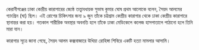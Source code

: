 কেরানীগঞ্জের ঢাকা কেন্দ্রীয় কারাগারের জ্যেষ্ঠ তত্ত্বাবধায়ক সুভাষ কুমার ঘোষ প্রথম আলোকে বলেন, সৈয়দ আলমের গ্যাংগ্রিন (ঘা) ছিল। এই রোগের চিকিৎসার জন্য ৯ জুন তাঁকে চট্টগ্রাম কেন্দ্রীয় কারাগার থেকে ঢাকা কেন্দ্রীয় কারাগারে স্থানান্তর করা হয়। গতকাল শারীরিক অবস্থার অবনতি হলে তাঁকে ঢাকা মেডিকেলে কলেজ হাসপাতালে পাঠানো হলে তিনি মারা যান।

কারাগার সূত্রে জানা গেছে, সৈয়দ আলম কক্সবাজারে উখিয়া রোহিঙ্গা শিবিরে একটি হত্যা মামলার আসামি।
